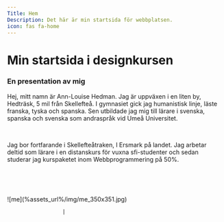 ```yaml
---
Title: Hem
Description: Det här är min startsida för webbplatsen.
icon: fas fa-home
---
```


Min startsida i designkursen
==========================

### En presentation av mig

Hej, mitt namn är Ann-Louise Hedman. Jag är uppväxen i en liten by, Hedträsk,
5 mil från Skellefteå. I gymnasiet gick jag humanistisk linje,
läste franska, tyska och spanska. Sen utbildade jag mig till lärare i svenska, spanska
och svenska som andraspråk vid Umeå Universitet.
<p>&nbsp;</p>
Jag bor fortfarande i Skellefteåtraken, I Ersmark på landet. Jag arbetar deltid som lärare
i en distanskurs för vuxna sfi-studenter och sedan studerar jag kurspaketet inom Webbprogrammering
på 50%.
<p>&nbsp;</p>
<p>&nbsp;</p>
![me](%assets_url%/img/me_350x351.jpg)

                      |

